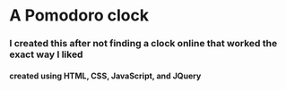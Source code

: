 # A Pomodoro clock

### I created this after not finding a clock online that worked the exact way I liked

#### created using HTML, CSS, JavaScript, and JQuery
